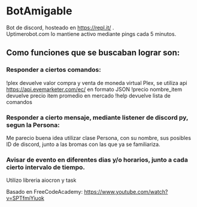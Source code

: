 # BotAmigable
Bot de discord, hosteado en  https://repl.it/  .  
Uptimerobot.com lo mantiene activo mediante pings cada 5 minutos.

## Como funciones que se buscaban lograr son:
### Responder a ciertos comandos:

!plex  devuelve valor compra y venta de moneda virtual Plex, se utiliza api https://api.evemarketer.com/ec/  en formato JSON
!precio nombre_item devuelve precio item promedio en mercado
!help devuelve lista de comandos

### Responder a cierto mensaje, mediante listener de discord py, segun la Persona:

Me parecio buena idea utilizar clase Persona, con su nombre, sus posibles ID de discord, junto a las bromas con las que ya se familiariza.

### Avisar de evento en diferentes dias y/o horarios, junto a cada cierto intervalo de tiempo. 
Utilizo libreria aiocron y task 
 
 
 

Basado en FreeCodeAcademy: https://www.youtube.com/watch?v=SPTfmiYiuok

